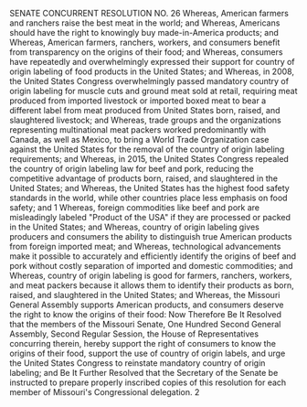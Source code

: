 SENATE CONCURRENT RESOLUTION NO. 26
Whereas, American farmers and ranchers raise the best
meat in the world; and
Whereas, Americans should have the right to knowingly
buy made-in-America products; and
Whereas, American farmers, ranchers, workers, and
consumers benefit from transparency on the origins of their
food; and
Whereas, consumers have repeatedly and overwhelmingly
expressed their support for country of origin labeling of
food products in the United States; and
Whereas, in 2008, the United States Congress
overwhelmingly passed mandatory country of origin labeling
for muscle cuts and ground meat sold at retail, requiring
meat produced from imported livestock or imported boxed meat
to bear a different label from meat produced from United
States born, raised, and slaughtered livestock; and
Whereas, trade groups and the organizations
representing multinational meat packers worked predominantly
with Canada, as well as Mexico, to bring a World Trade
Organization case against the United States for the removal
of the country of origin labeling requirements; and
Whereas, in 2015, the United States Congress repealed
the country of origin labeling law for beef and pork,
reducing the competitive advantage of products born, raised,
and slaughtered in the United States; and
Whereas, the United States has the highest food safety
standards in the world, while other countries place less
emphasis on food safety; and
1
Whereas, foreign commodities like beef and pork are
misleadingly labeled "Product of the USA" if they are
processed or packed in the United States; and
Whereas, country of origin labeling gives producers and
consumers the ability to distinguish true American products
from foreign imported meat; and
Whereas, technological advancements make it possible to
accurately and efficiently identify the origins of beef and
pork without costly separation of imported and domestic
commodities; and
Whereas, country of origin labeling is good for
farmers, ranchers, workers, and meat packers because it
allows them to identify their products as born, raised, and
slaughtered in the United States; and
Whereas, the Missouri General Assembly supports
American products, and consumers deserve the right to know
the origins of their food:
Now Therefore Be It Resolved that the members of the
Missouri Senate, One Hundred Second General Assembly, Second
Regular Session, the House of Representatives concurring
therein, hereby support the right of consumers to know the
origins of their food, support the use of country of origin
labels, and urge the United States Congress to reinstate
mandatory country of origin labeling; and
Be It Further Resolved that the Secretary of the Senate
be instructed to prepare properly inscribed copies of this
resolution for each member of Missouri's Congressional
delegation.
2
